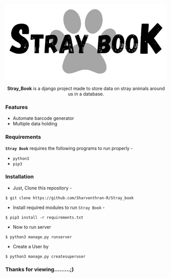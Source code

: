

<p align="center">
  <img src="./dbsmanagement/static/img.png">
</p>




<p align="center"><strong>Stray_Book</strong> is a django project made to store data on stray animals around us in a database.</p>

### Features

- Automate barcode generator
- Multiple data holding

### Requirements

**`Stray Book`** requires the following programs to run properly - 
- `python3`
- `pip3`

### Installation

- Just, Clone this repository -
```
$ git clone https://github.com/Sharventhran-R/Stray_book
```

- Install required modules to run `Stray Book` -
```
$ pip3 install -r requirements.txt
```

- Now to run server
```
$ python3 manage.py runserver
```

- Create a User by 
```
$ python3 manage.py createsuperuser
```

### Thanks for viewing.........;)


